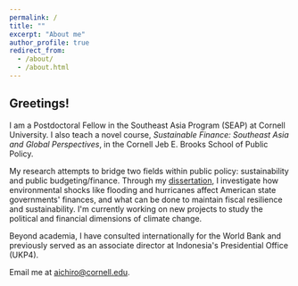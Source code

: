 ```yaml
---
permalink: /
title: ""
excerpt: "About me"
author_profile: true
redirect_from: 
  - /about/
  - /about.html
---
```



<h2> Greetings! </h2>

I am a Postdoctoral Fellow in the Southeast Asia Program (SEAP) at Cornell University. I also teach a novel course, *Sustainable Finance: Southeast Asia and Global Perspectives*, in the Cornell Jeb E. Brooks School of Public Policy.

My research attempts to bridge two fields within public policy: sustainability and public budgeting/finance. Through my [dissertation](https://drum.lib.umd.edu/items/f13a8fd1-29b3-4794-bb0f-bf9caaf5f483), I investigate how environmental shocks like flooding and hurricanes affect American state governments' finances, and what can be done to maintain fiscal resilience and sustainability. I'm currently working on new projects to study the political and financial dimensions of climate change.

Beyond academia, I have consulted internationally for the World Bank and previously served as an associate director at Indonesia's Presidential Office (UKP4).

Email me at [aichiro@cornell.edu](mailto:aichiro@cornell.edu).
